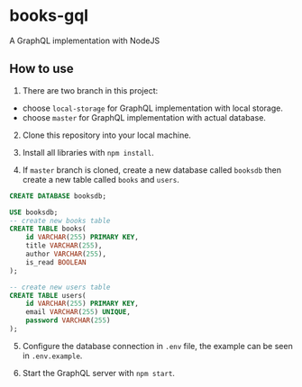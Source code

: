 # books-gql

A GraphQL implementation with NodeJS

## How to use

1. There are two branch in this project:

- choose `local-storage` for GraphQL implementation with local storage.
- choose `master` for GraphQL implementation with actual database.

2. Clone this repository into your local machine.

3. Install all libraries with `npm install`.

4. If `master` branch is cloned, create a new database called `booksdb` then create a new table called `books` and `users`.

```sql
CREATE DATABASE booksdb;
```

```sql
USE booksdb;
-- create new books table
CREATE TABLE books(
    id VARCHAR(255) PRIMARY KEY,
    title VARCHAR(255),
    author VARCHAR(255),
    is_read BOOLEAN
);

-- create new users table
CREATE TABLE users(
    id VARCHAR(255) PRIMARY KEY,
    email VARCHAR(255) UNIQUE,
    password VARCHAR(255)
);
```

5. Configure the database connection in `.env` file, the example can be seen in `.env.example`.

6. Start the GraphQL server with `npm start`.
